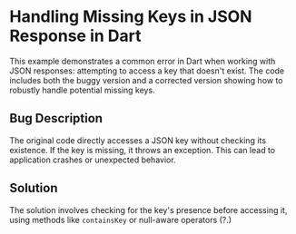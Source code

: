 # Handling Missing Keys in JSON Response in Dart
This example demonstrates a common error in Dart when working with JSON responses: attempting to access a key that doesn't exist.  The code includes both the buggy version and a corrected version showing how to robustly handle potential missing keys.

## Bug Description
The original code directly accesses a JSON key without checking its existence. If the key is missing, it throws an exception. This can lead to application crashes or unexpected behavior.

## Solution
The solution involves checking for the key's presence before accessing it, using methods like `containsKey` or null-aware operators (?.)